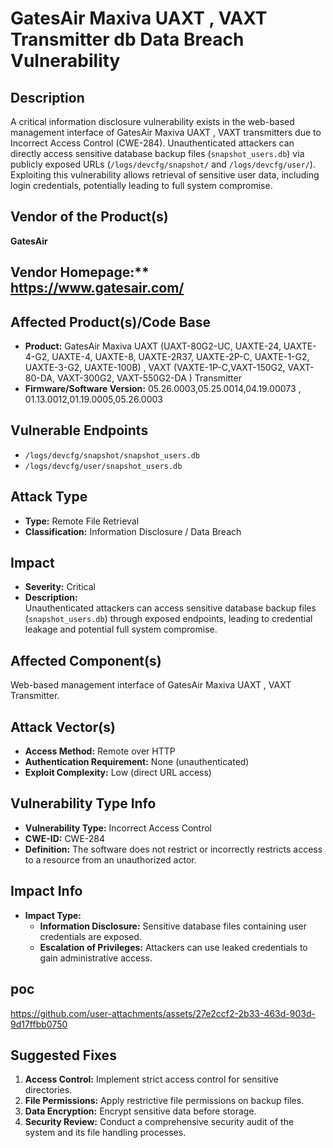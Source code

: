 # GatesAir Maxiva UAXT , VAXT  Transmitter db Data Breach Vulnerability

## Description 
A critical information disclosure vulnerability exists in the web-based management interface of GatesAir Maxiva UAXT , VAXT  transmitters due to Incorrect Access Control (CWE-284). Unauthenticated attackers can directly access sensitive database backup files (`snapshot_users.db`) via publicly exposed URLs (`/logs/devcfg/snapshot/` and `/logs/devcfg/user/`). Exploiting this vulnerability allows retrieval of sensitive user data, including login credentials, potentially leading to full system compromise.

## Vendor of the Product(s)
**GatesAir**

## Vendor Homepage:** https://www.gatesair.com/

## Affected Product(s)/Code Base
- **Product:** GatesAir Maxiva UAXT (UAXT-80G2-UC, UAXTE-24, UAXTE-4-G2, UAXTE-4, UAXTE-8, UAXTE-2R37, UAXTE-2P-C, UAXTE-1-G2, UAXTE-3-G2, UAXTE-100B) , VAXT (VAXTE-1P-C,VAXT-150G2, VAXT-80-DA, VAXT-300G2, VAXT-550G2-DA ) Transmitter
- **Firmware/Software Version:** 05.26.0003,05.25.0014,04.19.00073 , 01.13.0012,01.19.0005,05.26.0003

## Vulnerable Endpoints
- `/logs/devcfg/snapshot/snapshot_users.db`  
- `/logs/devcfg/user/snapshot_users.db`  

## Attack Type
- **Type:** Remote File Retrieval  
- **Classification:** Information Disclosure / Data Breach  

## Impact
- **Severity:** Critical  
- **Description:**  
  Unauthenticated attackers can access sensitive database backup files (`snapshot_users.db`) through exposed endpoints, leading to credential leakage and potential full system compromise.

## Affected Component(s)
Web-based management interface of GatesAir Maxiva UAXT , VAXT Transmitter.

## Attack Vector(s)
- **Access Method:** Remote over HTTP  
- **Authentication Requirement:** None (unauthenticated)  
- **Exploit Complexity:** Low (direct URL access)  


## Vulnerability Type Info
- **Vulnerability Type:** Incorrect Access Control  
- **CWE-ID:** CWE-284  
- **Definition:** The software does not restrict or incorrectly restricts access to a resource from an unauthorized actor.  

## Impact Info
- **Impact Type:**  
  - **Information Disclosure:** Sensitive database files containing user credentials are exposed.  
  - **Escalation of Privileges:** Attackers can use leaked credentials to gain administrative access.  

## poc
https://github.com/user-attachments/assets/27e2ccf2-2b33-463d-903d-9d17ffbb0750

## Suggested Fixes
1. **Access Control:** Implement strict access control for sensitive directories.  
2. **File Permissions:** Apply restrictive file permissions on backup files.  
3. **Data Encryption:** Encrypt sensitive data before storage.  
4. **Security Review:** Conduct a comprehensive security audit of the system and its file handling processes.  
